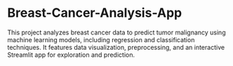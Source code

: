 # Breast-Cancer-Analysis-App
This project analyzes breast cancer data to predict tumor malignancy using machine learning models, including regression and classification techniques. It features data visualization, preprocessing, and an interactive Streamlit app for exploration and prediction.
